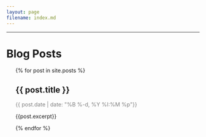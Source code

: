 ```yaml
---
layout: page
filename: index.md
---
```



<hr>
<h1> Blog Posts </h1>
<ul>
   {% for post in site.posts %}
       <h2>{{ post.title }}</h2>
       <p style="color:#808080"><time datetime="{{ post.date | date: '%Y-%m-%d %H:%M' }}">{{ post.date | date: "%B %-d, %Y %I:%M %p"}}</time></p>
       <p>{{post.excerpt}}</p>
   {% endfor %}
</ul>
